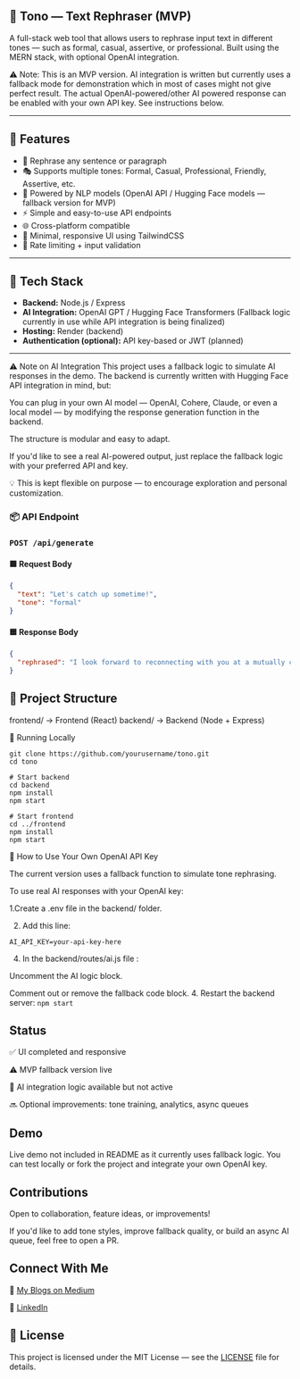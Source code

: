 
## 📝 Tono — Text Rephraser (MVP)

A full-stack web tool that allows users to rephrase input text in different tones — such as formal, casual, assertive, or professional. Built using the MERN stack, with optional OpenAI integration.

⚠️ Note: This is an MVP version. AI integration is written but currently uses a fallback mode for demonstration which in most of cases might not give perfect result. The actual OpenAI-powered/other AI powered response can be enabled with your own API key. See instructions below.


---

## 🚀 Features

- 🔁 Rephrase any sentence or paragraph
- 🎭 Supports multiple tones: Formal, Casual, Professional, Friendly, Assertive, etc.
- 🧠 Powered by NLP models (OpenAI API / Hugging Face models — fallback version for MVP)
- ⚡ Simple and easy-to-use API endpoints
- 🌐 Cross-platform compatible
- 🌙 Minimal, responsive UI using TailwindCSS
- 🧪 Rate limiting + input validation

---

## 🔧 Tech Stack

- **Backend:** Node.js / Express
- **AI Integration:** OpenAI GPT / Hugging Face Transformers (Fallback logic currently in use while API integration is being finalized)
- **Hosting:** Render (backend)
- **Authentication (optional):** API key-based or JWT (planned)

---

⚠️ Note on AI Integration
This project uses a fallback logic to simulate AI responses in the demo.
The backend is currently written with Hugging Face API integration in mind, but:

You can plug in your own AI model — OpenAI, Cohere, Claude, or even a local model — by modifying the response generation function in the backend.

The structure is modular and easy to adapt.

If you'd like to see a real AI-powered output, just replace the fallback logic with your preferred API and key.

💡 This is kept flexible on purpose — to encourage exploration and personal customization.


### 📦 API Endpoint

### `POST /api/generate`

#### 🟩 Request Body
```json
{
  "text": "Let's catch up sometime!",
  "tone": "formal"
}
```

#### 🟦 Response Body
```json
{
  "rephrased": "I look forward to reconnecting with you at a mutually convenient time."
}
```


## 📂 Project Structure
frontend/ -> Frontend (React)
backend/ -> Backend (Node + Express)

🚀 Running Locally
```# Clone the repository
git clone https://github.com/yourusername/tono.git
cd tono

# Start backend
cd backend
npm install
npm start

# Start frontend
cd ../frontend
npm install
npm start
```

🔑 How to Use Your Own OpenAI API Key

The current version uses a fallback function to simulate tone rephrasing.

To use real AI responses with your OpenAI key:

1.Create a .env file in the backend/ folder.

2. Add this line:
   
```AI_API_KEY=your-api-key-here```

4. In the backend/routes/ai.js file :

Uncomment the AI logic block.

Comment out or remove the fallback code block.
4. Restart the backend server:
   ```npm start```

## Status

✅ UI completed and responsive

⚠️ MVP fallback version live

🧠 AI integration logic available but not active

🔜 Optional improvements: tone training, analytics, async queues   

##  Demo

Live demo not included in README as it currently uses fallback logic. You can test locally or fork the project and integrate your own OpenAI key.

## Contributions

Open to collaboration, feature ideas, or improvements!

If you'd like to add tone styles, improve fallback quality, or build an async AI queue, feel free to open a PR.

##  Connect With Me 

📖 [My Blogs on Medium](https://medium.com/@raginikishor5603)

🔗 [LinkedIn](https://www.linkedin.com/in/ragini-kaushalkishor-751518302/)



## 📜 License
This project is licensed under the MIT License — see the [LICENSE](./LICENSE) file for details.

